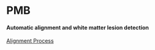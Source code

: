 # PMB

#### Automatic alignment and white matter lesion detection

[Alignment Process](https://github.com/jinghangli98/PMB/blob/main/PMB_alignmentProcess.pdf)
